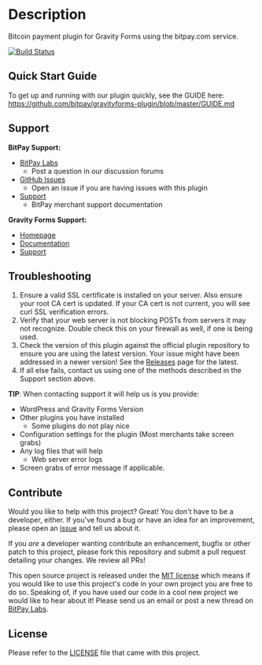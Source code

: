 # Description

Bitcoin payment plugin for Gravity Forms using the bitpay.com service.

[![Build Status](https://travis-ci.org/bitpay/gravityforms-plugin.svg?branch=master)](https://travis-ci.org/bitpay/gravityforms-plugin)

## Quick Start Guide

To get up and running with our plugin quickly, see the GUIDE here: https://github.com/bitpay/gravityforms-plugin/blob/master/GUIDE.md

## Support

**BitPay Support:**

* [BitPay Labs](https://labs.bitpay.com/c/plugins/gravity-forms)
  * Post a question in our discussion forums
* [GitHub Issues](https://github.com/bitpay/gravityforms-plugin/issues)
  * Open an issue if you are having issues with this plugin
* [Support](https://support.bitpay.com)
  * BitPay merchant support documentation

**Gravity Forms Support:**

* [Homepage](http://www.gravityforms.com/)
* [Documentation](http://www.gravityhelp.com/documentation/page/Gravity_Forms_Documentation)
* [Support](http://www.gravityhelp.com/support/)

## Troubleshooting

1. Ensure a valid SSL certificate is installed on your server. Also ensure your root CA cert is updated. If your CA cert is not current, you will see curl SSL verification errors.
2. Verify that your web server is not blocking POSTs from servers it may not recognize. Double check this on your firewall as well, if one is being used.
3. Check the version of this plugin against the official plugin repository to ensure you are using the latest version. Your issue might have been addressed in a newer version! See the [Releases](https://github.com/bitpay/gravityforms-plugin/releases) page for the latest.
4. If all else fails, contact us using one of the methods described in the Support section above.

**TIP**: When contacting support it will help us is you provide:

* WordPress and Gravity Forms Version
* Other plugins you have installed
  * Some plugins do not play nice
* Configuration settings for the plugin (Most merchants take screen grabs)
* Any log files that will help
  * Web server error logs
* Screen grabs of error message if applicable.

## Contribute

Would you like to help with this project?  Great!  You don't have to be a developer, either.  If you've found a bug or have an idea for an improvement, please open an [issue](https://github.com/bitpay/gravityforms-plugin/issues) and tell us about it.

If you *are* a developer wanting contribute an enhancement, bugfix or other patch to this project, please fork this repository and submit a pull request detailing your changes. We review all PRs!

This open source project is released under the [MIT license](http://opensource.org/licenses/MIT) which means if you would like to use this project's code in your own project you are free to do so.  Speaking of, if you have used our code in a cool new project we would like to hear about it!  Please send us an email or post a new thread on [BitPay Labs](https://labs.bitpay.com).


## License

Please refer to the [LICENSE](https://github.com/bitpay/gravityforms-plugin/blob/master/LICENSE) file that came with this project.


